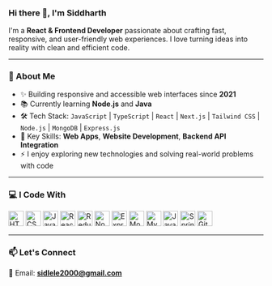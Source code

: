 ### Hi there 👋, I'm Siddharth

I'm a **React & Frontend Developer** passionate about crafting fast, responsive, and user-friendly web experiences. I love turning ideas into reality with clean and efficient code.

---

### 🧩 About Me

- ✨ Building responsive and accessible web interfaces since **2021**  
- 📚 Currently learning **Node.js** and **Java**  
- 🛠️ Tech Stack: `JavaScript` | `TypeScript` | `React` | `Next.js` | `Tailwind CSS` | `Node.js` | `MongoDB` | `Express.js`  
- 🎯 Key Skills: **Web Apps**, **Website Development**, **Backend API Integration**  
- ⚡ I enjoy exploring new technologies and solving real-world problems with code

---

### 💻 I Code With

<p align="left">
  <img src="https://cdn.jsdelivr.net/gh/devicons/devicon/icons/html5/html5-original.svg" width="30" alt="HTML5" />
  <img src="https://cdn.jsdelivr.net/gh/devicons/devicon/icons/css3/css3-original.svg" width="30" alt="CSS3" />
  <img src="https://cdn.jsdelivr.net/gh/devicons/devicon/icons/javascript/javascript-original.svg" width="30" alt="JavaScript" />
  <img src="https://cdn.jsdelivr.net/gh/devicons/devicon/icons/react/react-original.svg" width="30" alt="React" />
  <img src="https://cdn.jsdelivr.net/gh/devicons/devicon/icons/redux/redux-original.svg" width="30" alt="Redux" />
  <img src="https://cdn.jsdelivr.net/gh/devicons/devicon/icons/nodejs/nodejs-original.svg" width="30" alt="Node.js" />
  <img src="https://cdn.jsdelivr.net/gh/devicons/devicon/icons/express/express-original.svg" width="30" alt="Express.js" />
  <img src="https://cdn.jsdelivr.net/gh/devicons/devicon/icons/mongodb/mongodb-original.svg" width="30" alt="MongoDB" />
  <img src="https://cdn.jsdelivr.net/gh/devicons/devicon/icons/mysql/mysql-original.svg" width="30" alt="MySQL" />
  <img src="https://cdn.jsdelivr.net/gh/devicons/devicon/icons/java/java-original.svg" width="30" alt="Java" />
  <img src="https://cdn.jsdelivr.net/gh/devicons/devicon/icons/spring/spring-original.svg" width="30" alt="Spring Boot" />
  <img src="https://cdn.jsdelivr.net/gh/devicons/devicon/icons/git/git-original.svg" width="30" alt="Git" />
</p>

---

### 📫 Let's Connect  
📧 Email: **sidlele2000@gmail.com**

